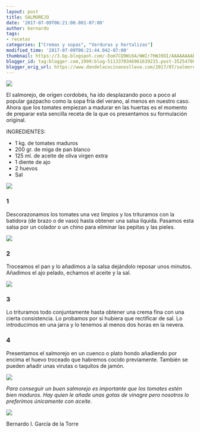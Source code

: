 ```yaml
---
layout: post
title: SALMOREJO
date: '2017-07-09T06:21:00.001-07:00'
author: bernardo
tags:
- recetas
categories: ["Cremas y sopas", "Verduras y hortalizas"]
modified_time: '2017-07-09T06:21:44.042-07:00'
thumbnail: https://3.bp.blogspot.com/-Eom7CQ9Wi6A/WWIr7HWJ0OI/AAAAAAAADuM/F1azAxes4_Q615rTzz3ZZPyV7Lk4u139wCLcBGAs/s400/00.JPG
blogger_id: tag:blogger.com,1999:blog-5113370346961639215.post-3525470818166756554
blogger_orig_url: https://www.dondelacocinanoslleve.com/2017/07/salmorejo.html
---
```


![](https://3.bp.blogspot.com/-Eom7CQ9Wi6A/WWIr7HWJ0OI/AAAAAAAADuM/F1azAxes4_Q615rTzz3ZZPyV7Lk4u139wCLcBGAs/s400/00.JPG)

  
El salmorejo, de origen cordobés, ha ido desplazando poco a poco al popular gazpacho como la sopa fría del verano, al menos en nuestro caso. Ahora que los tomates empiezan a madurar en las huertas es el momento de preparar esta sencilla receta de la que os presentamos su formulación original.  

INGREDIENTES:
* 1 kg. de tomates maduros
* 200 gr. de miga de pan blanco
* 125 ml. de aceite de oliva virgen extra
* 1 diente de ajo
* 2 huevos
* Sal  

![](https://2.bp.blogspot.com/-Jm4s1ACiUyQ/WWIsR86KdZI/AAAAAAAADuQ/BsAgXbqV6cgoN8nDnXQQl_eQXGV3BK5mgCLcBGAs/s320/01.JPG)

  

### 1

Descorazonamos los tomates una vez limpios y los trituramos con la batidora (de brazo o de vaso) hasta obtener una salsa líquida. Pasamos esta salsa por un colador o un chino para eliminar las pepitas y las pieles.  

![](https://2.bp.blogspot.com/-lRw_oiGYnVY/WWIsi9qau8I/AAAAAAAADuU/RInXIM64rVosTlJbcICoGC_FX89VK-ongCLcBGAs/s320/02.JPG)

  

### 2

Troceamos el pan y lo añadimos a la salsa dejándolo reposar unos minutos. Añadimos el ajo pelado, echamos el aceite y la sal.  

![](https://2.bp.blogspot.com/-tlzppe2le5g/WWIs1XAM3FI/AAAAAAAADuY/OxfpkyATq9YHLg2_YlooVmcbVWYux7gbwCLcBGAs/s320/03.JPG)

  

### 3

Lo trituramos todo conjuntamente hasta obtener una crema fina con una cierta consistencia. Lo probamos por si hubiera que rectificar de sal. Lo introducimos en una jarra y lo tenemos al menos dos horas en la nevera.  

### 4

Presentamos el salmorejo en un cuenco o plato hondo añadiendo por encima el huevo troceado que habremos cocido previamente. También se pueden añadir unas virutas o taquitos de jamón.  

![](https://4.bp.blogspot.com/-TPszXt8-WM0/WWItJ2n4Z5I/AAAAAAAADuc/SSgpftX_IZs-p8tyKVG024aE4popppirACLcBGAs/s320/04.JPG)

  
_Para conseguir un buen salmorejo es importante que los tomates estén bien maduros. Hay quien le añade unas gotas de vinagre pero nosotros lo preferimos únicamente con aceite._

![](https://4.bp.blogspot.com/-z7cYlz5A8f0/WWItumhyu2I/AAAAAAAADug/seImDc_KVgI1YLfrp3-oXb_XRICKaqOZwCLcBGAs/s320/05.JPG)

  
  
Bernardo I. García de la Torre
